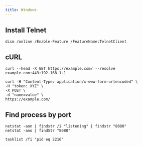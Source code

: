 ```yaml
---
title: Windows
---
```


## Install Telnet
```
dism /online /Enable-Feature /FeatureName:TelnetClient
```

## cURL
```
curl --head -X GET https://example.com/ --resolve example.com:443:192.168.1.1

curl -H "Content-Type: application/x-www-form-urlencoded" \
-H "token: XYZ" \ 
-X POST \
-d "name=value" \
https://example.com/
```

## Find process by port
```
netstat -aon | findstr /i "listening" | findstr "8080"
netstat -ano | findStr "8080"

tasklist /fi "pid eq 2216"
```
